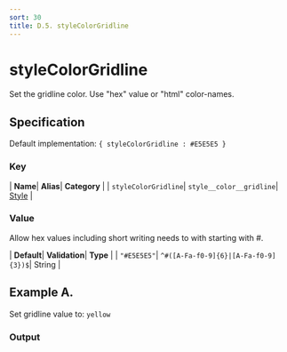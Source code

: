 ```yaml
---
sort: 30
title: D.5. styleColorGridline
---
```

# styleColorGridline

Set the gridline color. Use "hex" value or "html" color-names.


## Specification

Default implementation: ```{ styleColorGridline : #E5E5E5 }```

### Key

| **Name**| **Alias**| **Category** |
| ```styleColorGridline```| ```style__color__gridline```| [Style](../options/#style) |

### Value

Allow hex values including short writing needs to with starting with #.

| **Default**| **Validation**| **Type** |
| ```"#E5E5E5"```| ```^#([A-Fa-f0-9]{6}|[A-Fa-f0-9]{3})$```| String |



## Example A.

Set gridline value to: ```yellow```

### Output

  <div id="a">
      <script> 
          d3.statosio( 
    file, 
    "name", 
    [ "mobile" ], 
    { "styleColorGridline" : "yellow", "view__dom_id" : "a" }
)

      </script>
  </div>

Open output in a [blank window](../sources/styleColorGridline--example-a.html){:target="_self"}. 
Download examples [as zip](../sources/styleColorGridline.zip){:target="_blank"}. 

### Parameters

This dataset shows the mobile google pagerank performance score for a certain website.

| | **Value** | **Type** |
|------:|:------|:------|
| **Source** | ["https://docs.statosio.com/data/performance.json"](https://docs.statosio.com/data/performance.json) |  |
| **X** | ```"name"``` | String |
| **Y** | ```[ "mobile" ]``` | Array |
| **Options** | ```{ "styleColorGridline" : "yellow" }``` | Object |


### Javascript

* Invoke Function

```javascript
d3.statosio( 
    file, 
    "name", 
    [ "mobile" ], 
    { "styleColorGridline" : "yellow" }
)
```

* HTML Implementation

```html
<!DOCTYPE html>
<head>
    <title>docs.statosio - styleColorGridline</title>
    <meta content="text/html;charset=utf-8" http-equiv="Content-Type">
    <meta content="utf-8" http-equiv="encoding">
    <script src="https://cdnjs.cloudflare.com/ajax/libs/d3/6.2.0/d3.js"></script>
    <script src="https://cdnjs.cloudflare.com/ajax/libs/statosio/0.9/statosio.js"></script>
</head>
<body>
    <script>
        d3.json( "https://docs.statosio.com/data/performance.json" )
            .then( ( file ) => {
                d3.statosio( 
                    file, 
                    "name", 
                    [ "mobile" ], 
                    { "styleColorGridline" : "yellow" }
                )
            } )
    </script>
</body>
```
### Ruby

* Gem Install

```bash
gem install statosio
gem install prawn
gem install prawn-svg
gem install open-uri
```

* Implementation

```ruby
require "statosio"

require "open-uri"
require "prawn"
require "prawn-svg"

url = "https://docs.statosio.com/data/performance.json"
file = OpenURI::open_uri( url ).read
dataset = JSON.parse( file )

statosio = Statosio::Generate.new
chart = statosio.svg(
    dataset: dataset,
    x: "name", 
    y: [ "mobile" ],
    options: {"styleColorGridline"=>"yellow"}
    
)

Prawn::Document.generate( "statosio.pdf" ) do | pdf |
  pdf.svg( chart, width: 500 )
end
```
## Example B.

Set gridline value to: ```#f59351```

### Output

  <div id="b">
      <script> 
          d3.statosio( 
    file, 
    "name", 
    [ "mobile" ], 
    { "styleColorGridline" : "#f59351", "view__dom_id" : "b" }
)

      </script>
  </div>

Open output in a [blank window](../sources/styleColorGridline--example-b.html){:target="_self"}. 
Download examples [as zip](../sources/styleColorGridline.zip){:target="_blank"}. 

### Parameters

This dataset shows the mobile google pagerank performance score for a certain website.

| | **Value** | **Type** |
|------:|:------|:------|
| **Source** | ["https://docs.statosio.com/data/performance.json"](https://docs.statosio.com/data/performance.json) |  |
| **X** | ```"name"``` | String |
| **Y** | ```[ "mobile" ]``` | Array |
| **Options** | ```{ "styleColorGridline" : "#f59351" }``` | Object |


### Javascript

* Invoke Function

```javascript
d3.statosio( 
    file, 
    "name", 
    [ "mobile" ], 
    { "styleColorGridline" : "#f59351" }
)
```

* HTML Implementation

```html
<!DOCTYPE html>
<head>
    <title>docs.statosio - styleColorGridline</title>
    <meta content="text/html;charset=utf-8" http-equiv="Content-Type">
    <meta content="utf-8" http-equiv="encoding">
    <script src="https://cdnjs.cloudflare.com/ajax/libs/d3/6.2.0/d3.js"></script>
    <script src="https://cdnjs.cloudflare.com/ajax/libs/statosio/0.9/statosio.js"></script>
</head>
<body>
    <script>
        d3.json( "https://docs.statosio.com/data/performance.json" )
            .then( ( file ) => {
                d3.statosio( 
                    file, 
                    "name", 
                    [ "mobile" ], 
                    { "styleColorGridline" : "#f59351" }
                )
            } )
    </script>
</body>
```
### Ruby

* Gem Install

```bash
gem install statosio
gem install prawn
gem install prawn-svg
gem install open-uri
```

* Implementation

```ruby
require "statosio"

require "open-uri"
require "prawn"
require "prawn-svg"

url = "https://docs.statosio.com/data/performance.json"
file = OpenURI::open_uri( url ).read
dataset = JSON.parse( file )

statosio = Statosio::Generate.new
chart = statosio.svg(
    dataset: dataset,
    x: "name", 
    y: [ "mobile" ],
    options: {"styleColorGridline"=>"#f59351"}
    
)

Prawn::Document.generate( "statosio.pdf" ) do | pdf |
  pdf.svg( chart, width: 500 )
end
```
